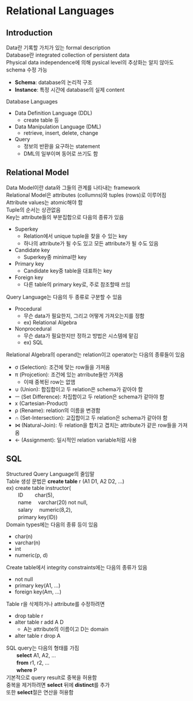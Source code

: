 # Relational Languages
## Introduction
Data란 기록할 가치가 있는 formal description  
Database란 integrated collection of persistent data   
Physical data independence에 의해 pysical level의 추상화는 알지 않아도 schema 수정 가능   
- **Schema**: database의 논리적 구조
- **Instance**: 특정 시간에 database의 실제 content

Database Languages
- Data Definition Language (DDL)
    - create table 등
- Data Manipulation Language (DML)
    - retrieve, insert, delete, change
- Query
    - 정보의 반환을 요구하는 statement
    - DML의 일부이며 동어로 쓰기도 함
## Relational Model
Data Model이란 data와 그들의 관계를 나타내는 framework   
Relational Model은 attributes (collumns)와 tuples (rows)로 이루어짐   
Attribute values는 atomic해야 함   
Tuple의 순서는 상관없음   
Key는 attribute들의 부분집합으로 다음의 종류가 있음
- Superkey
    - Relation에서 unique tuple을 찾을 수 있는 key
    - 하나의 attribute가 될 수도 있고 모든 attribute가 될 수도 있음
- Candidate key
    - Superkey중 minimal한 key
- Primary key
    - Candidate key중 table을 대표하는 key
- Foreign key
    - 다른 table의 primary key로, 주로 참조할때 쓰임

Query Language는 다음의 두 종류로 구분할 수 있음
- Procedural
    - 무슨 data가 필요한지, 그리고 어떻게 가져오는지를 정함
    - ex) Relational Algebra
- Nonprocedural
    - 무슨 data가 필요한지만 정하고 방법은 시스템에 맡김
    - ex) SQL

Relational Algebra의 operand는 relation이고 operator는 다음의 종류들이 있음
- σ (Selection): 조건에 맞는 row들을 가져옴
- π (Projcetion): 조건에 있는 atrribute들만 가져옴
    - 이때 중복된 row는 없앰
- ∪ (Union): 합집합이고 두 relation은 schema가 같아야 함
- ㅡ (Set Difference): 차집합이고 두 relation은 schema가 같아야 함 
- x (Cartesian-Product)
- ρ (Rename): relation의 이름을 변경함
- ∩ (Set-Intersection): 교집합이고 두 relation은 schema가 같아야 함
- ⋈ (Natural-Join): 두 relation을 합치고 겹치는 attribute가 같은 row들을 가져옴
- ← (Assignment): 일시적인 relation variable처럼 사용

## SQL
Structured Query Language의 줄임말  
Table 생성 문법은 **create table** r (A1 D1, A2 D2, ...)  
ex) create table instructor(  
 　　   ID  　　char(5),  
  　　  name 　varchar(20) not null,  
   　　 salary 　numeric(8,2),  
   　　 primary key(ID))  
Domain types에는 다음의 종류 등이 있음
- char(n)
- varchar(n)
- int
- numeric(p, d)  

Create table에서 integrity constraints에는 다음의 종류가 있음
- not null
- primary key(A1, ...)
- foreign key(Am, ...)

Table r을 삭제하거나 attribute를 수정하려면
- drop table r
- alter table r add A D
    - A는 attribute의 이름이고 D는 domain
- alter table r drop A

SQL query는 다음의 형태를 가짐  
　　**select** A1, A2, ...  
　　**from** r1, r2, ...  
　　**where** P  
기본적으로 query result로 중복을 허용함   
중복을 제거하려면 **select** 뒤에 **distinct**를 추가  
또한 **select**절은 연산을 허용함